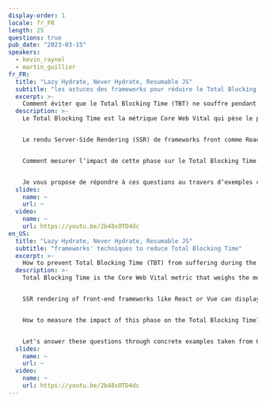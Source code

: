 ```yaml
---
display-order: 1
locale: fr_FR
length: 25
questions: true
pub_date: "2023-03-15"
speakers:
  - kevin_raynel
  - martin_guillier
fr_FR:
  title: "Lazy Hydrate, Never Hydrate, Resumable JS"
  subtitle: "les astuces des frameworks pour réduire le Total Blocking Time"
  excerpt: >-
    Comment éviter que le Total Blocking Time (TBT) ne souffre pendant la phase de réhydratation qui suit le Server-Side Rendering (SSR) ?
  description: >-
    Le Total Blocking Time est la métrique Core Web Vital qui pèse le plus dans votre score Lighthouse, avec 30% de la note finale. Que vous soyez curieux de comprendre ce qui se cache derrière cet indicateur ou que vous vous soyez déjà cassé les dents à essayer de l’optimiser, ce talk est pour vous !


    Le rendu Server-Side Rendering (SSR) de frameworks front comme React ou Vue permet d’afficher une page HTML pré-construite. Cela optimise le Largest Contentful Paint et le Cumulative Layout Shift. Cependant, une fois cette première étape d’affichage réalisée, il reste à rendre le site dynamique : c’est la phase d’hydratation. Cette phase instancie l’ensemble des composants de la page avec leurs données et tous les listeners associés.


    Comment mesurer l’impact de cette phase sur le Total Blocking Time ? Est-ce que l’hydratation est la seule source de blocking time ? Comment mettre concrètement en pratique la recommandation d'alléger le thread principal ? Quelle est la réponse à cette lourde phase d’hydratation proposée par les framework front les plus récents comme Astro ou Qwik ?


    Je vous propose de répondre à ces questions au travers d’exemples concrets tirés de 6 mois d’accompagnement d’un site e-commerce à grande fréquentation (top 10 français), avec comme résultat une amélioration de 25% de leur TBT et 20 points de gagnés sur leur score de performance Lighthouse.
  slides:
    name: ~
    url: ~
  video:
    name: ~
    url: https://youtu.be/2b48sOTD4dc
en_US:
  title: "Lazy Hydrate, Never Hydrate, Resumable JS"
  subtitle: "frameworks' techniques to reduce Total Blocking Time"
  excerpt: >-
    How to prevent Total Blocking Time (TBT) from suffering during the post Server-Side Rendering (SSR) rehydration phase?
  description: >-
    Total Blocking Time is the Core Web Vital metric that weighs the most in your Lighthouse score, with 30% of the final score. Whether you're curious to understand what's behind this metric or you've already busted your butt trying to optimize it, this talk is for you!


    SSR rendering of front-end frameworks like React or Vue can display a pre-built HTML page to optimize the Largest Contentful Paint (LCP) and Cumulative Layout Shift (CLS). However, once this first display step is done, you still have to make the site dynamic: this is the hydration phase. This phase instantiates all the components of the page with their data and all the associated listeners.


    How to measure the impact of this phase on the Total Blocking Time?  Is hydration the only source of blocking time? How to concretely put into practice the recommendation to lighten the main thread? What is the answer to this heavy hydration phase proposed by the most recent front-end frameworks like Astro or Qwik?


    Let's answer these questions through concrete examples taken from 6 months of support of a high traffic e-commerce site (French top 10), with as a result a 25% improvement of their TBT and 20 points gained on their Lighthouse performance score.
  slides:
    name: ~
    url: ~
  video:
    name: ~
    url: https://youtu.be/2b48sOTD4dc
---
```

